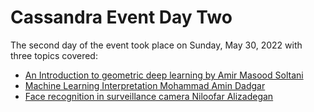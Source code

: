 # Cassandra Event Day Two
The second day of the event took place on Sunday, May 30, 2022 with three topics covered:
- [An Introduction to geometric deep learning by Amir Masood Soltani](https://github.com/CASS-AI/Day-2/tree/main/An-Introduction-to-geometric-deep-learning)
- [Machine Learning Interpretation Mohammad Amin Dadgar](https://github.com/CASS-AI/Day-2/tree/main/Machine-Learning-Interpretation)
- [Face recognition in surveillance camera Niloofar Alizadegan](https://github.com/CASS-AI/Day-2/tree/main/Face-Recognition-in-Surveillance-Camera)
